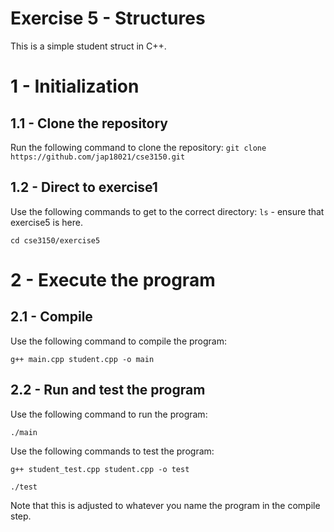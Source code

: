 # Exercise 5 - Structures
This is a simple student struct in C++.
# 1 - Initialization
## 1.1 - Clone the repository
Run the following command to clone the repository:
`git clone https://github.com/jap18021/cse3150.git`
## 1.2 - Direct to exercise1
Use the following commands to get to the correct directory:
`ls` - ensure that exercise5 is here.

`cd cse3150/exercise5`
# 2 - Execute the program
## 2.1 - Compile
Use the following command to compile the program:

`g++ main.cpp student.cpp -o main`

## 2.2 - Run and test the program
Use the following command to run the program:

`./main`

Use the following commands to test the program:

`g++ student_test.cpp student.cpp -o test`

`./test`

Note that this is adjusted to whatever you name the program in the compile step.
